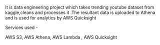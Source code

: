 It is data engineering project which takes trending youtube dataset from kaggle,cleans and processes it .The resultant data is uploaded to Athena and is used for analytics by AWS Quicksight

Services used - 


AWS S3, 
AWS Athena, 
AWS Lambda ,
AWS Quicksight 
